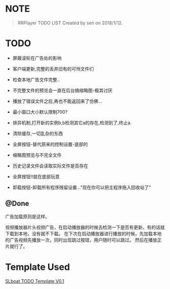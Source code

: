 NOTE
===========
> RRPlayer TODO LIST
> Created by sen on 2018/1/12.

TODO
===========
* 屏蔽滚轮在广告处的影响
* 客户端更新,完整的丢弃旧有的可怜文件们
* 检查本地广告文件完整..
* 不完整文件的预览会一直在后台搞缩略图-极其讨厌
* 播放了错误文件之后,再也不能返回来了仿佛...
* 最小窗口大小默认限制700?
* 排异机制,打开新的实例b,b检测其它a的存在,检测到了,终止a.
* 清除缓存,一切乱杂的东西
* 全屏按钮-替代原来的控制设置-底部的
* 缩略图预览与不完全文件
* 历史记录文件会读取实际文件是否存在

* 全屏按钮!!就在底部玩意
* 卸载按钮-卸载所有程序残留设置..."现在你可以把主程序拖入回收站了"

@Done
------------

广告加载原则是这样。

视频播放器片头视频广告，在启动播放器的时候去检测一下是否有更新，有的话就下载到本地，没有就不下载。
在下次在启动播放器进行播放的时候，先加载本地的广告视频先播放一次，同时出现跳过按钮，用户随时可以跳过。
然后在播放正片就行了。

Template Used 
=========== 
[SLboat TODO Template V0.1](http://see.sl088.com/id/4e5) 
